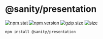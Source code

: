 # @sanity/presentation

[![npm stat](https://img.shields.io/npm/dm/@sanity/presentation.svg?style=flat-square)](https://npm-stat.com/charts.html?package=@sanity/presentation)
[![npm version](https://img.shields.io/npm/v/@sanity/presentation.svg?style=flat-square)](https://www.npmjs.com/package/@sanity/presentation)
[![gzip size][gzip-badge]][bundlephobia]
[![size][size-badge]][bundlephobia]

```sh
npm install @sanity/presentation
```

[gzip-badge]: https://img.shields.io/bundlephobia/minzip/@sanity/presentation?label=gzip%20size&style=flat-square
[size-badge]: https://img.shields.io/bundlephobia/min/@sanity/presentation?label=size&style=flat-square
[bundlephobia]: https://bundlephobia.com/package/@sanity/presentation

